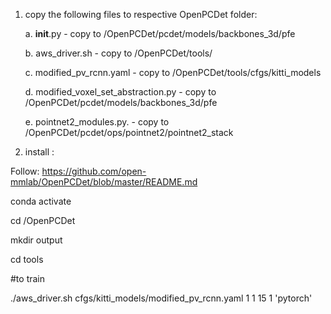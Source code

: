 

1. copy the following files to respective OpenPCDet folder:

   a. __init__.py - copy to <home>/OpenPCDet/pcdet/models/backbones_3d/pfe

   b. aws_driver.sh - copy to <home>/OpenPCDet/tools/

   c. modified_pv_rcnn.yaml  - copy to <home>/OpenPCDet/tools/cfgs/kitti_models

   d. modified_voxel_set_abstraction.py - copy to <home>/OpenPCDet/pcdet/models/backbones_3d/pfe

   e. pointnet2_modules.py. - copy to <home>/OpenPCDet/pcdet/ops/pointnet2/pointnet2_stack


2. install :

Follow: https://github.com/open-mmlab/OpenPCDet/blob/master/README.md

conda activate <your env>

cd <home>/OpenPCDet
   
mkdir output

cd tools

#to train

./aws_driver.sh cfgs/kitti_models/modified_pv_rcnn.yaml 1 1 15 1 'pytorch'


